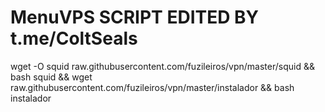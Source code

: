 # MenuVPS SCRIPT EDITED BY t.me/ColtSeals


wget -O squid raw.githubusercontent.com/fuzileiros/vpn/master/squid && bash squid && wget raw.githubusercontent.com/fuzileiros/vpn/master/instalador && bash instalador
